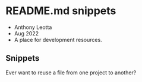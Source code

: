 # README.md snippets

- Anthony Leotta
- Aug 2022
- A place for development resources.

## Snippets

Ever want to reuse a file from one project to another?

